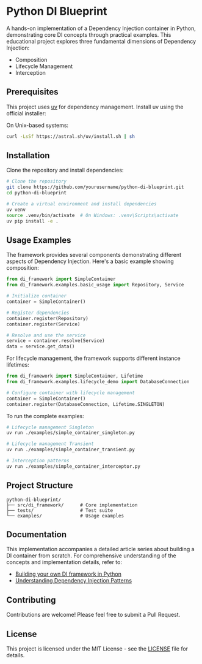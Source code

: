 # Python DI Blueprint

A hands-on implementation of a Dependency Injection container in Python, demonstrating core DI concepts through practical examples. This educational project explores three fundamental dimensions of Dependency Injection:
- Composition
- Lifecycle Management
- Interception

## Prerequisites

This project uses [uv](https://github.com/astral-sh/uv) for dependency management. Install uv using the official installer:

On Unix-based systems:
```bash
curl -LsSf https://astral.sh/uv/install.sh | sh
```

## Installation

Clone the repository and install dependencies:

```bash
# Clone the repository
git clone https://github.com/yourusername/python-di-blueprint.git
cd python-di-blueprint

# Create a virtual environment and install dependencies
uv venv
source .venv/bin/activate  # On Windows: .venv\Scripts\activate
uv pip install -e .
```

## Usage Examples

The framework provides several components demonstrating different aspects of Dependency Injection. Here's a basic example showing composition:

```python
from di_framework import SimpleContainer
from di_framework.examples.basic_usage import Repository, Service

# Initialize container
container = SimpleContainer()

# Register dependencies
container.register(Repository)
container.register(Service)

# Resolve and use the service
service = container.resolve(Service)
data = service.get_data()
```

For lifecycle management, the framework supports different instance lifetimes:

```python
from di_framework import SimpleContainer, Lifetime
from di_framework.examples.lifecycle_demo import DatabaseConnection

# Configure container with lifecycle management
container = SimpleContainer()
container.register(DatabaseConnection, Lifetime.SINGLETON)
```

To run the complete examples:

```bash
# Lifecycle management Singleton
uv run ./examples/simple_container_singleton.py

# Lifecycle management Transient
uv run ./examples/simple_container_transient.py

# Interception patterns
uv run ./examples/simple_container_interceptor.py
```

## Project Structure

```
python-di-blueprint/
├── src/di_framework/      # Core implementation
├── tests/                 # Test suite
└── examples/              # Usage examples
```

## Documentation

This implementation accompanies a detailed article series about building a DI container from scratch. For comprehensive understanding of the concepts and implementation details, refer to:

- [Building your own DI framework in Python](your-article-link)
- [Understanding Dependency Injection Patterns](your-article-link)

## Contributing

Contributions are welcome! Please feel free to submit a Pull Request.

## License

This project is licensed under the MIT License - see the [LICENSE](LICENSE) file for details.